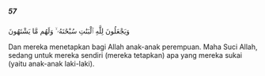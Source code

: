 ##### 57

<span class="ayah">وَيَجْعَلُونَ لِلَّهِ ٱلْبَنَٰتِ سُبْحَٰنَهُۥ ۙ وَلَهُم مَّا يَشْتَهُونَ</span>

<span class="ayah_translation">Dan mereka menetapkan bagi Allah anak-anak perempuan. Maha Suci Allah, sedang untuk mereka sendiri (mereka tetapkan) apa yang mereka sukai (yaitu anak-anak laki-laki).</span>
